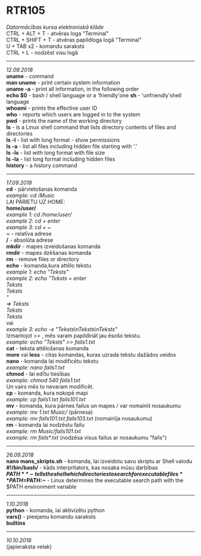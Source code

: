 # RTR105
*Datormācības kursa elektroniskā klāde*  
CTRL + ALT + T - atvēras loga "Terminal"  
CTRL + SHIFT + T - atvēras papildloga logā "Terminal"  
U + TAB x2 - komandu saraksts  
CTRL + L - nodzēst visu logā  
  
***
  *12.09.2018*  
**uname** - command  
**man uname** - print certain system information  
**uname -a** - print all information, in the following order  
**echo $0** - bash / shell language or a 'friendly'one
**sh** - 'unfriendly'shell language  
**whoami** - prints the effective user ID  
**who** - reports which users are logged in to the system  
**pwd** - prints the name of the working directory  
**ls** - is a Linux shell command that lists directory contents of files and directories  
**ls -l** - list with long format - show permissions  
**ls -a** - list all files including hidden file starting with '.'  
**ls -ls** - list with long format with file size  
**ls -la** - list long format including hidden files  
**history** - a history command  

***
  *17.09.2018*  
**cd** - pārvietošanas komanda  
*example: cd /Music*    
LAI PĀRIETU UZ HOME:  
**home/user/**  
*example 1: cd /home/user/*  
*example 2: cd + enter*  
*example 3: cd +* ~  
**~** - relatīva adrese  
**/** - absolūta adrese  
**mkdir** - mapes izveidošanas komanda  
**rmdir** - mapes dzēšanas komanda  
**rm** - remove files or directory  
**echo** - komanda,kura attēlo tekstu  
*example 1: echo "Teksts"*  
*example 2: echo "Teksts + enter  
Teksts  
Teksts  
"  
=>  Teksts  
    Teksts  
    Teksts*    
vai  
*example 3: echo -e "Teksts\nTeksts\nTeksts"*  
Izmantojot >> , mēs varam papildināt jau ēsošo tekstu.  
*example: echo "Teksts" >> fails1.txt*  
**cat** - teksta attēlošanas komanda  
**more** vai **less** - citas komandas, kuras uzrada tekstu dažādos veidos  
**nano** - komanda lai modificētu tekstu  
*example: nano fails1.txt*  
**chmod** - lai edītu tiesības  
*example: chmod 540 fails1.txt*  
Un vairs mēs to nevaram modificēt.  
**cp** - komanda, kura nokopē mapi  
*example: cp fails1.txt fails101.txt*  
**mv** - komanda, kura pārnes failus un mapes / var nomainīt nosaukumu  
*example: mv *1*.txt Music/* (pārnesa)  
*example: mv fails101.txt fails103.txt* (nomainīja nosaukumu)  
**rm** - komanda lai nodzēstu failu  
*example: rm Music/fails101.txt*  
*example: rm fails**.*txt* (nodzēsa visus failus ar nosaukumu "fails")  

***  
 *26.09.2018*  
**nano mans_skripts.sh** - komanda, lai izveidotu savu skriptu ar Shell valodu  
**#!/bin/bash/** - kāds interpritators, kas nosaka mūsu darbības  
**$PATH** - tells the shell which directories to search for executable files  
**PATH=$PATH:~** - Linux determines the executable search path with the $PATH environment variable    

***  
  *1.10.2018*   
**python** - komanda, lai aktivizētu python  
**vars()** - pieejamu komandu saraksts  
**__builtins__**  

*** 
 *10.10.2018*  
 (japieraksta velak)  
